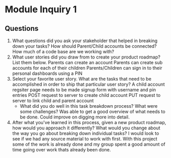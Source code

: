 # Module Inquiry 1

## Questions

1. What questions did you ask your stakeholder that helped in breaking down your tasks?
    How should Parent/Child accounts be connected?
    How much of a code base are we working with?
2. What user stories did you draw from to create your product roadmap? List them below.
    Parents can create an account
    Parents can create sub accounts for each of their children
    Parents/Children can sign in to their personal dashboards using a PIN
3. Select your favorite user story. What are the tasks that need to be accomplished in order to ship that particular user story?
    A child account regsiter page needs to be made
        signup form with username and pin entries
    POST request to server to create child account
    PUT request to server to link child and parent account
    - What did you do well in this task breakdown process? What were some challenges?
        Was able to get a good overview of what needs to be done. Could improve on digging more into detail.
4. After what you've learned in this process, given a new product roadmap, how would you approach it differently? What would you change about the way you go about breaking down individual tasks?
    I would look to see if we had any source material to work with first. With this project some of the work is already done and my group spent a good amount of time going over       work thats already been done.
